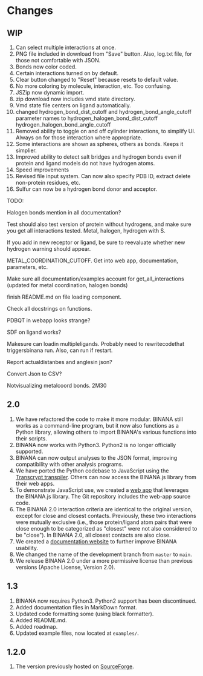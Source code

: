 Changes
=======

WIP
---

1. Can select multiple interactions at once.
2. PNG file included in download from "Save" button. Also, log.txt file, for
   those not comfortable with JSON.
3. Bonds now color coded.
4. Certain interactions turned on by default.
5. Clear button changed to "Reset" because resets to default value.
6. No more coloring by molecule, interaction, etc. Too confusing.
7. JSZip now dynamic import.
8. zip download now includes vmd state directory.
9. Vmd state file centers on ligand automatically.
10. changed hydrogen_bond_dist_cutoff and hydrogen_bond_angle_cutoff parameter
    names to hydrogen_halogen_bond_dist_cutoff
    hydrogen_halogen_bond_angle_cutoff
11. Removed ability to toggle on and off cylinder interactions, to simplify UI.
    Always on for those interaction where appropriate.
12. Some interactions are shown as spheres, others as bonds. Keeps it simplier.
13. Improved ability to detect salt bridges and hydrogen bonds even if protein
    and ligand models do not have hydrogen atoms.
14. Speed improvements
15. Revised file input system. Can now also specify PDB ID, extract delete
    non-protein residues, etc.
16. Sulfur can now be a hydrogen bond donor and acceptor.

TODO:

Halogen bonds mention in all documentation?

Test should also test version of protein without hydrogens, and make sure you
get all interactions tested. Metal, halogen, hydrogen with S.

If you add in new receptor or ligand, be sure to reevaluate whether new hydrogen
warning should appear.

METAL_COORDINATION_CUTOFF. Get into web app, documentation, parameters, etc.

Make sure all documentation/examples account for get_all_interactions (updated for metal coordination, halogen bonds)

finish README.md on file loading component.

Check all docstrings on functions.

PDBQT in webapp looks strange?

SDF on ligand works?

Makesure can loadin multipleligands. Probably need to rewritecodethat triggersbinana run. Also, can run if restart.

Report actualdistanbes and anglesin json?

Convert Json to CSV?

Notvisualizing metalcoord bonds. 2M30

2.0
---

1. We have refactored the code to make it more modular. BINANA still works as a
   command-line program, but it now also functions as a Python library, allowing
   others to import BINANA's various functions into their scripts.
2. BINANA now works with Python3. Python2 is no longer officially supported.
3. BINANA can now output analyses to the JSON format, improving compatibility
   with other analysis programs.
4. We have ported the Python codebase to JavaScript using the [Transcrypt
   transpiler](https://www.transcrypt.org/). Others can now access the BINANA.js
   library from their web apps.
5. To demonstrate JavaScript use, we created a [web
   app](http://durrantlab.com/binana/) that leverages the BINANA.js library. The
   Git repository includes the web-app source code.
6. The BINANA 2.0 interaction criteria are identical to the original version,
   except for close and closest contacts. Previously, these two interactions
   were mutually exclusive (i.e., those protein/ligand atom pairs that were
   close enough to be categorized as "closest" were not also considered to be
   "close"). In BINANA 2.0, all closest contacts are also close.
7. We created a [documentation website](http://durrantlab.com/apps/binana/docs/)
   to further improve BINANA usability.
8. We changed the name of the development branch from `master` to `main`.
9. We release BINANA 2.0 under a more permissive license than previous versions
   (Apache License, Version 2.0). 

1.3
---

1. BINANA now requires Python3. Python2 support has been discontinued.
2. Added documentation files in MarkDown format.
3. Updated code formatting some (using black formatter).
4. Added README.md.
5. Added roadmap.
6. Updated example files, now located at `examples/`.

1.2.0
-----

1. The version previously hosted on
   [SourceForge](https://sourceforge.net/projects/binana/).
